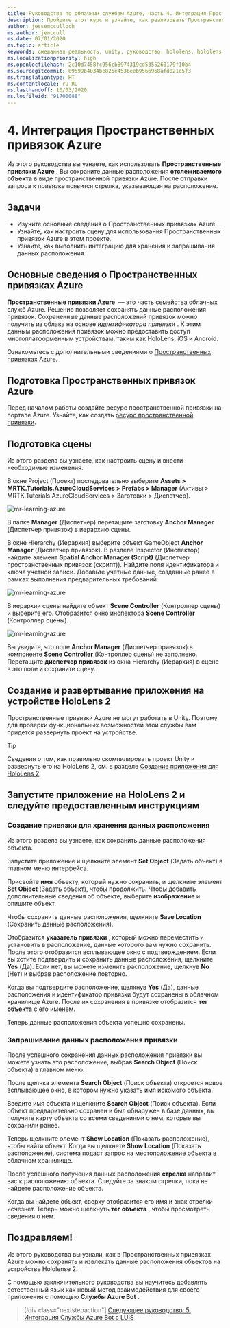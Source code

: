 ```yaml
---
title: Руководства по облачным службам Azure, часть 4. Интеграция Пространственных привязок Azure
description: Пройдите этот курс и узнайте, как реализовать Пространственные привязки Azure в приложении HoloLens 2.
author: jessemcculloch
ms.author: jemccull
ms.date: 07/01/2020
ms.topic: article
keywords: смешанная реальность, unity, руководство, hololens, hololens 2, пространственные привязки Azure
ms.localizationpriority: high
ms.openlocfilehash: 2c10d7458fc956cb8974319cd5355260179f10b4
ms.sourcegitcommit: 09599b4034be825e4536eeb9566968afd021d5f3
ms.translationtype: HT
ms.contentlocale: ru-RU
ms.lasthandoff: 10/03/2020
ms.locfileid: "91700088"
---
```

# <a name="4-integrating-azure-spatial-anchors"></a>4. Интеграция Пространственных привязок Azure

Из этого руководства вы узнаете, как использовать **Пространственные привязки Azure** . Вы сохраните данные расположения **отслеживаемого объекта** в виде пространственной привязки Azure. После отправки запроса к привязке появится стрелка, указывающая на расположение.

## <a name="objectives"></a>Задачи

* Изучите основные сведения о Пространственных привязках Azure.
* Узнайте, как настроить сцену для использования Пространственных привязок Azure в этом проекте.
* Узнайте, как выполнить интеграцию для хранения и запрашивания данных расположения.

## <a name="understanding-azure-spatial-anchors"></a>Основные сведения о Пространственных привязках Azure

 **Пространственные привязки Azure**  — это часть семейства облачных служб Azure. Решение позволяет сохранять данные расположения привязок. Сохраненные данные расположений привязок можно получить из облака на основе *идентификатора привязки* . К этим данным расположения привязок можно предоставить доступ многоплатформенным устройствам, таким как HoloLens, iOS и Android.

Ознакомьтесь с дополнительными сведениями о [Пространственных привязках Azure](https://docs.microsoft.com/azure/spatial-anchors/overview).

## <a name="preparing-azure-spatial-anchors"></a>Подготовка Пространственных привязок Azure

Перед началом работы создайте ресурс пространственной привязки на портале Azure.
Узнайте, как создать [ресурс пространственной привязки](https://docs.microsoft.com/azure/spatial-anchors/quickstarts/get-started-hololens#create-a-spatial-anchors-resource).

## <a name="preparing-the-scene"></a>Подготовка сцены

Из этого раздела вы узнаете, как настроить сцену и внести необходимые изменения.

В окне Project (Проект) последовательно выберите **Assets > MRTK.Tutorials.AzureCloudServices > Prefabs > Manager** (Активы > MRTK.Tutorials.AzureCloudServices > Заготовки > Диспетчер).

![mr-learning-azure](images/mr-learning-azure/tutorial4-section1-step1-1.png)

В папке **Manager** (Диспетчер) перетащите заготовку **Anchor Manager** (Диспетчер привязок) в иерархию сцены.

В окне Hierarchy (Иерархия) выберите объект GameObject **Anchor Manager** (Диспетчер привязок). В разделе Inspector (Инспектор) найдите элемент **Spatial Anchor Manager (Script)** (Диспетчер пространственных привязок (скрипт)). Найдите поля идентификатора и ключа учетной записи. Добавьте учетные данные, созданные ранее в рамках выполнения предварительных требований.

![mr-learning-azure](images/mr-learning-azure/tutorial4-section1-step2-1.png)

В иерархии сцены найдите объект **Scene Controller** (Контроллер сцены) и выберите его. Отобразится окно инспектора **Scene Controller** (Контроллер сцены).

![mr-learning-azure](images/mr-learning-azure/tutorial4-section1-step3-1.png)

Вы увидите, что поле **Anchor Manager** (Диспетчер привязок) в компоненте **Scene Controller** (Контроллер сцены) не заполнено. Перетащите **диспетчер привязок** из окна Hierarchy (Иерархия) в сцене в это поле и сохраните сцену.

## <a name="build-and-deploy-the-app-to-your-hololens-2"></a>Создание и развертывание приложения на устройстве HoloLens 2

Пространственные привязки Azure не могут работать в Unity. Поэтому для проверки функциональных возможностей этой службы вам придется развернуть проект на устройстве.

> [!TIP]
> Сведения о том, как правильно скомпилировать проект Unity и развернуть его на HoloLens 2, см. в разделе [Создание приложения для HoloLens 2](mr-learning-base-02.md#building-your-application-to-your-hololens-2).

## <a name="run-the-app-on-your-hololens-2-and-follow-the-in-app-instructions"></a>Запустите приложение на HoloLens 2 и следуйте предоставленным инструкциям

### <a name="create-an-anchor-to-store-a-location"></a>Создание привязки для хранения данных расположения

Из этого раздела вы узнаете, как сохранить данные расположения объекта.

Запустите приложение и щелкните элемент **Set Object** (Задать объект) в главном меню интерфейса.

Присвойте **имя** объекту, который нужно сохранить, и щелкните элемент **Set Object** (Задать объект), чтобы продолжить. Чтобы добавить дополнительные сведения об объекте, выберите **изображение** и опишите объект.

Чтобы сохранить данные расположения, щелкните **Save Location** (Сохранить данные расположения).

Отобразится **указатель привязки** , который можно переместить и установить в расположение, данные которого вам нужно сохранить. После этого отобразится всплывающее окно с подтверждением. Если вы хотите подтвердить и сохранить данные расположения, щелкните **Yes** (Да). Если нет, вы можете изменить расположение, щелкнув **No** (Нет) и выбрав расположение повторно.

Когда вы подтвердите расположение, щелкнув **Yes** (Да), данные расположения и идентификатор привязки будут сохранены в облачном хранилище Azure. После их сохранения в привязке отобразится **тег объекта** с его именем.

Теперь данные расположения объекта успешно сохранены.

### <a name="query-for-finding-an-anchor-location"></a>Запрашивание данных расположения привязки

После успешного сохранения данных расположения привязки вы можете узнать это расположение, выбрав **Search Object** (Поиск объекта) в главном меню.

После щелчка элемента **Search Object** (Поиск объекта) откроется новое всплывающее окно, в котором нужно указать имя искомого объекта.

Введите имя объекта и щелкните **Search Object** (Поиск объекта). Если объект предварительно сохранен и был обнаружен в базе данных, вы получите карту объекта со всеми сведениями о нем, которые вы сохранили ранее.

Теперь щелкните элемент **Show Location** (Показать расположение), чтобы найти объект. Когда вы щелкнете **Show Location** (Показать расположение), система подаст запрос на местоположение объекта в облачном хранилище.

После успешного получения данных расположения **стрелка** направит вас к расположению объекта. Следуйте за знаком стрелки, пока не найдете расположение объекта.

Когда вы найдете объект, сверху отобразится его имя и знак стрелки исчезнет. Теперь можно щелкнуть **тег объекта** , чтобы просмотреть сведения о нем.

## <a name="congratulations"></a>Поздравляем!

Из этого руководства вы узнали, как в Пространственных привязках Azure можно сохранять и извлекать данные расположения объектов на устройстве Hololense 2.

С помощью заключительного руководства вы научитесь добавлять естественный язык как новый метод взаимодействия для своего приложения с помощью **Службы Azure Bot** .

> [!div class="nextstepaction"]
> [Следующее руководство: 5. Интеграция Службы Azure Bot c LUIS](mr-learning-azure-05.md)
